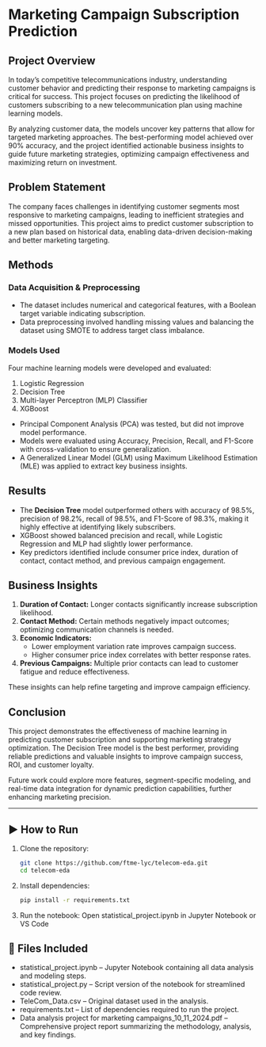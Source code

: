 # Marketing Campaign Subscription Prediction

## Project Overview

In today’s competitive telecommunications industry, understanding customer behavior and predicting their response to marketing campaigns is critical for success. This project focuses on predicting the likelihood of customers subscribing to a new telecommunication plan using machine learning models.

By analyzing customer data, the models uncover key patterns that allow for targeted marketing approaches. The best-performing model achieved over 90% accuracy, and the project identified actionable business insights to guide future marketing strategies, optimizing campaign effectiveness and maximizing return on investment.

## Problem Statement

The company faces challenges in identifying customer segments most responsive to marketing campaigns, leading to inefficient strategies and missed opportunities. This project aims to predict customer subscription to a new plan based on historical data, enabling data-driven decision-making and better marketing targeting.

## Methods

### Data Acquisition & Preprocessing

- The dataset includes numerical and categorical features, with a Boolean target variable indicating subscription.
- Data preprocessing involved handling missing values and balancing the dataset using SMOTE to address target class imbalance.

### Models Used

Four machine learning models were developed and evaluated:

1. Logistic Regression  
2. Decision Tree  
3. Multi-layer Perceptron (MLP) Classifier  
4. XGBoost  

- Principal Component Analysis (PCA) was tested, but did not improve model performance.
- Models were evaluated using Accuracy, Precision, Recall, and F1-Score with cross-validation to ensure generalization.
- A Generalized Linear Model (GLM) using Maximum Likelihood Estimation (MLE) was applied to extract key business insights.

## Results

- The **Decision Tree** model outperformed others with accuracy of 98.5%, precision of 98.2%, recall of 98.5%, and F1-Score of 98.3%, making it highly effective at identifying likely subscribers.
- XGBoost showed balanced precision and recall, while Logistic Regression and MLP had slightly lower performance.
- Key predictors identified include consumer price index, duration of contact, contact method, and previous campaign engagement.

## Business Insights

1. **Duration of Contact:** Longer contacts significantly increase subscription likelihood.  
2. **Contact Method:** Certain methods negatively impact outcomes; optimizing communication channels is needed.  
3. **Economic Indicators:**  
   - Lower employment variation rate improves campaign success.  
   - Higher consumer price index correlates with better response rates.  
4. **Previous Campaigns:** Multiple prior contacts can lead to customer fatigue and reduce effectiveness.

These insights can help refine targeting and improve campaign efficiency.

## Conclusion

This project demonstrates the effectiveness of machine learning in predicting customer subscription and supporting marketing strategy optimization. The Decision Tree model is the best performer, providing reliable predictions and valuable insights to improve campaign success, ROI, and customer loyalty.

Future work could explore more features, segment-specific modeling, and real-time data integration for dynamic prediction capabilities, further enhancing marketing precision.

---

## ▶️ How to Run

1. Clone the repository:
   ```bash
   git clone https://github.com/ftme-lyc/telecom-eda.git
   cd telecom-eda
2. Install dependencies:
   ```bash
   pip install -r requirements.txt
3. Run the notebook:
   Open statistical_project.ipynb in Jupyter Notebook or VS Code

## 📁 Files Included

- statistical_project.ipynb – Jupyter Notebook containing all data analysis and modeling steps.
- statistical_project.py – Script version of the notebook for streamlined code review.
- TeleCom_Data.csv – Original dataset used in the analysis.
- requirements.txt – List of dependencies required to run the project.
- Data analysis project for marketing campaigns_10_11_2024.pdf – Comprehensive project report summarizing the methodology, analysis, and key findings.
